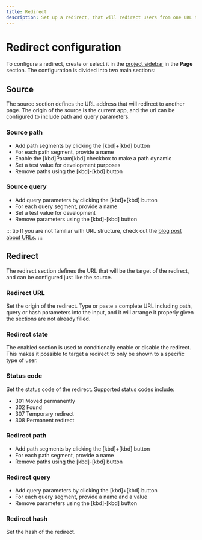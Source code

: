```yaml
---
title: Redirect
description: Set up a redirect, that will redirect users from one URL to another.
---
```


# Redirect configuration

To configure a redirect, create or select it in the [project sidebar](/the-editor/project-sidebar) in the **Page** section. The configuration is divided into two main sections:

## Source

The source section defines the URL address that will redirect to another page. The origin of the source is the current app, and the url can be configured to include path and query parameters.

### Source path

- Add path segments by clicking the [kbd]+[kbd] button
- For each path segment, provide a name
- Enable the [kbd]Param[kbd] checkbox to make a path dynamic
- Set a test value for development purposes
- Remove paths using the [kbd]-[kbd] button

### Source query

- Add query parameters by clicking the [kbd]+[kbd] button
- For each query segment, provide a name
- Set a test value for development
- Remove parameters using the [kbd]-[kbd] button

::: tip
If you are not familiar with URL structure, check out the [blog post about URLs](https://blog.nordcraft.com/urls-how-do-they-really-work).
:::

## Redirect

The redirect section defines the URL that will be the target of the redirect, and can be configured just like the source.

### Redirect URL

Set the origin of the redirect. Type or paste a complete URL including path, query or hash parameters into the input, and it will arrange it properly given the sections are not already filled.

### Redirect state

The enabled section is used to conditionally enable or disable the redirect. This makes it possible to target a redirect to only be shown to a specific type of user.

### Status code

Set the status code of the redirect. Supported status codes include:

- 301 Moved permanently
- 302 Found
- 307 Temporary redirect
- 308 Permanent redirect

### Redirect path

- Add path segments by clicking the [kbd]+[kbd] button
- For each path segment, provide a name
- Remove paths using the [kbd]-[kbd] button

### Redirect query

- Add query parameters by clicking the [kbd]+[kbd] button
- For each query segment, provide a name and a value
- Remove parameters using the [kbd]-[kbd] button

### Redirect hash

Set the hash of the redirect.
